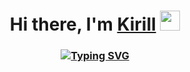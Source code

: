 <h1 align="center">Hi there, I'm <a href="https://ax1e.xyz" target="_blank">Kirill</a> 
<img src="https://github.com/blackcater/blackcater/raw/main/images/Hi.gif" height="32"/></h1>
<h3 align="center"><a href="https://ax1e.xyz"><img src="https://readme-typing-svg.herokuapp.com?font=Java+and+Kotlin+developer+from+Russia&pause=1000&color=2F81F7&width=435&lines=Java+%26+Kotlin+developer+from+Russia" alt="Typing SVG" /></a></h3>
